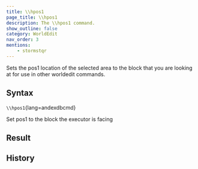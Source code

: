 ```yaml
---
title: \\hpos1
page_title: \\hpos1
description: The \\hpos1 command.
show_outline: false
category: WorldEdit
nav_order: 3
mentions:
    - stormstqr
---
```


Sets the pos1 location of the selected area to the block that you are looking at for use in other worldedit commands.

<CommandDetailsTable
    name="\\hpos1"
    :categories="[
        'system', 'world', 'server', 'worldedit'
    ]"
    :requiredTags="[
        'canUseChatCommands'
    ]"
    ultraSecurityModeSecurityLevel="WorldEdit"
    version="1.0.0"
    :undoSupported="-1"
    :functional="true"
    :deprecated="false"
/>

## Syntax

`\\hpos1`{lang=andexdbcmd}

<indent>Set pos1 to the block the executor is facing</indent>

## Result

<template-EmptySection />

## History

<template-EmptySection />
